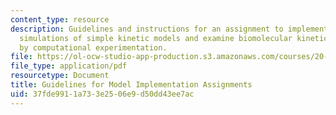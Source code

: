 ```yaml
---
content_type: resource
description: Guidelines and instructions for an assignment to implement numerical
  simulations of simple kinetic models and examine biomolecular kinetic phenomena
  by computational experimentation.
file: https://ol-ocw-studio-app-production.s3.amazonaws.com/courses/20-420j-biomolecular-kinetics-and-cellular-dynamics-be-420j-fall-2004/37fde9911a733e2506e9d50dd43ee7ac_model_imp_assig.pdf
file_type: application/pdf
resourcetype: Document
title: Guidelines for Model Implementation Assignments
uid: 37fde991-1a73-3e25-06e9-d50dd43ee7ac
---
```

